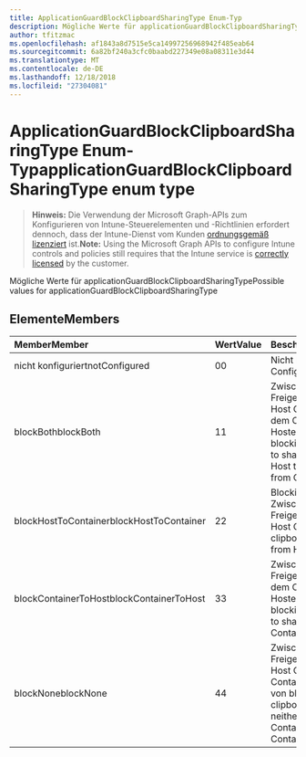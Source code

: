 ```yaml
---
title: ApplicationGuardBlockClipboardSharingType Enum-Typ
description: Mögliche Werte für applicationGuardBlockClipboardSharingType
author: tfitzmac
ms.openlocfilehash: af1843a8d7515e5ca14997256968942f485eab64
ms.sourcegitcommit: 6a82bf240a3cfc0baabd227349e08a08311e3d44
ms.translationtype: MT
ms.contentlocale: de-DE
ms.lasthandoff: 12/18/2018
ms.locfileid: "27304081"
---
```

# <a name="applicationguardblockclipboardsharingtype-enum-type"></a><span data-ttu-id="6dff3-103">ApplicationGuardBlockClipboardSharingType Enum-Typ</span><span class="sxs-lookup"><span data-stu-id="6dff3-103">applicationGuardBlockClipboardSharingType enum type</span></span>

> <span data-ttu-id="6dff3-104">**Hinweis:** Die Verwendung der Microsoft Graph-APIs zum Konfigurieren von Intune-Steuerelementen und -Richtlinien erfordert dennoch, dass der Intune-Dienst vom Kunden [ordnungsgemäß lizenziert](https://go.microsoft.com/fwlink/?linkid=839381) ist.</span><span class="sxs-lookup"><span data-stu-id="6dff3-104">**Note:** Using the Microsoft Graph APIs to configure Intune controls and policies still requires that the Intune service is [correctly licensed](https://go.microsoft.com/fwlink/?linkid=839381) by the customer.</span></span>

<span data-ttu-id="6dff3-105">Mögliche Werte für applicationGuardBlockClipboardSharingType</span><span class="sxs-lookup"><span data-stu-id="6dff3-105">Possible values for applicationGuardBlockClipboardSharingType</span></span>
## <a name="members"></a><span data-ttu-id="6dff3-106">Elemente</span><span class="sxs-lookup"><span data-stu-id="6dff3-106">Members</span></span>
|<span data-ttu-id="6dff3-107">Member</span><span class="sxs-lookup"><span data-stu-id="6dff3-107">Member</span></span>|<span data-ttu-id="6dff3-108">Wert</span><span class="sxs-lookup"><span data-stu-id="6dff3-108">Value</span></span>|<span data-ttu-id="6dff3-109">Beschreibung</span><span class="sxs-lookup"><span data-stu-id="6dff3-109">Description</span></span>|
|:---|:---|:---|
|<span data-ttu-id="6dff3-110">nicht konfiguriert</span><span class="sxs-lookup"><span data-stu-id="6dff3-110">notConfigured</span></span>|<span data-ttu-id="6dff3-111">0</span><span class="sxs-lookup"><span data-stu-id="6dff3-111">0</span></span>|<span data-ttu-id="6dff3-112">Nicht konfiguriert</span><span class="sxs-lookup"><span data-stu-id="6dff3-112">Not Configured</span></span>|
|<span data-ttu-id="6dff3-113">blockBoth</span><span class="sxs-lookup"><span data-stu-id="6dff3-113">blockBoth</span></span>|<span data-ttu-id="6dff3-114">1</span><span class="sxs-lookup"><span data-stu-id="6dff3-114">1</span></span>|<span data-ttu-id="6dff3-115">Zwischenablage zum Freigeben von Daten aus Host Container und aus dem Container zum Hosten von blockieren</span><span class="sxs-lookup"><span data-stu-id="6dff3-115">Block clipboard to share data both from Host to Container and from Container to Host</span></span>|
|<span data-ttu-id="6dff3-116">blockHostToContainer</span><span class="sxs-lookup"><span data-stu-id="6dff3-116">blockHostToContainer</span></span>|<span data-ttu-id="6dff3-117">2</span><span class="sxs-lookup"><span data-stu-id="6dff3-117">2</span></span>|<span data-ttu-id="6dff3-118">Blockieren der Zwischenablage zum Freigeben von Daten vom Host Container</span><span class="sxs-lookup"><span data-stu-id="6dff3-118">Block clipboard to share data from Host to Container</span></span>|
|<span data-ttu-id="6dff3-119">blockContainerToHost</span><span class="sxs-lookup"><span data-stu-id="6dff3-119">blockContainerToHost</span></span>|<span data-ttu-id="6dff3-120">3</span><span class="sxs-lookup"><span data-stu-id="6dff3-120">3</span></span>|<span data-ttu-id="6dff3-121">Zwischenablage zum Freigeben von Daten aus dem Container zum Hosten von blockieren</span><span class="sxs-lookup"><span data-stu-id="6dff3-121">Block clipboard to share data from Container to Host</span></span>|
|<span data-ttu-id="6dff3-122">blockNone</span><span class="sxs-lookup"><span data-stu-id="6dff3-122">blockNone</span></span>|<span data-ttu-id="6dff3-123">4</span><span class="sxs-lookup"><span data-stu-id="6dff3-123">4</span></span>|<span data-ttu-id="6dff3-124">Zwischenablage zum Freigeben von Daten vom Host Container weder aus Container zum Hosten von blockieren</span><span class="sxs-lookup"><span data-stu-id="6dff3-124">Block clipboard to share data neither from Host to Container nor from Container to Host</span></span>|



